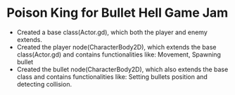 # Poison King for Bullet Hell Game Jam
* Created a base class(Actor.gd), which both the player and enemy extends.
* Created the player node(CharacterBody2D), which extends the base class(Actor.gd) and contains functionalities like: Movement, Spawning bullet
* Created the bullet node(CharacterBody2D), which also extends the base class and contains functionalities like: Setting bullets position and detecting collision.
